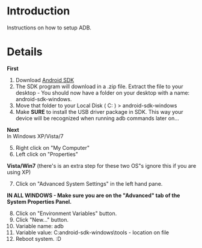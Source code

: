 # Introduction #

Instructions on how to setup ADB.


# Details #
**First**<br>
1. Download <a href='http://dl.google.com/android/installer_r11-windows.exe'>Android SDK</a><br>
2. The SDK program will download in a .zip file. Extract the file to your desktop - You should now have a folder on your desktop with a name: android-sdk-windows.<br>
3. Move that folder to your Local Disk ( C: ) > android-sdk-windows<br>
4. Make <b>SURE</b> to install the USB driver package in SDK. This way your device will be recognized when running adb commands later on...<br>

<b>Next</b><br>
In Windows XP/Vista/7<br>

5. Right click on "My Computer" <br>
6. Left click on "Properties"<br>

<b>Vista/Win7</b> (there's is an extra step for these two OS"s ignore this if you are using XP)<br>

7. Click on "Advanced System Settings" in the left hand pane.<br>

<b>IN ALL WINDOWS - Make sure you are on the "Advanced" tab of the System Properties Panel.</b><br>

8. Click on "Environment Variables" button.<br>
9. Click "New..." button.<br>
10. Variable name: adb<br>
11. Variable value: C:android-sdk-windows\tools - location on file<br>
12. Reboot system. :D